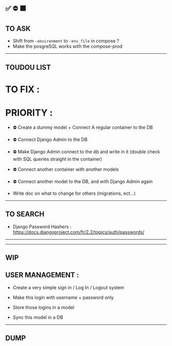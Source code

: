 ✅
⛔
🟧 
--------------------------------------------------------------------------------
TO ASK
--------------------------------------------------------------------------------

- Shift from `-environment` to `-env_file` in compose ?
- Make the posgreSQL works with the compose-prod


--------------------------------------------------------------------------------
TOUDOU LIST
--------------------------------------------------------------------------------
# TO FIX :


# PRIORITY :
- ⛔ Create a dummy model + Connect A regular container to the DB
- ⛔ Connect Django Admin to the DB
- ⛔ Make Django Admin connect to the db and write in it (double check with SQL queries straight in the container)
- ⛔ Connect another container with another models
- ⛔ Connect another model to the DB, and with Django Admin again

- Write doc on what to change for others (migrations, ect...)


--------------------------------------------------------------------------------
TO SEARCH
--------------------------------------------------------------------------------
- Django Password Hashers : https://docs.djangoproject.com/fr/2.2/topics/auth/passwords/

--------------------------------------------------------------------------------


--------------------------------------------------------------------------------
WIP
--------------------------------------------------------------------------------
## USER MANAGEMENT :

- Create a very simple sign in / Log In / Logout system

- Make this login with username + password only
- Store those logins in a model
- Sync this model in a DB



--------------------------------------------------------------------------------
DUMP
--------------------------------------------------------------------------------
